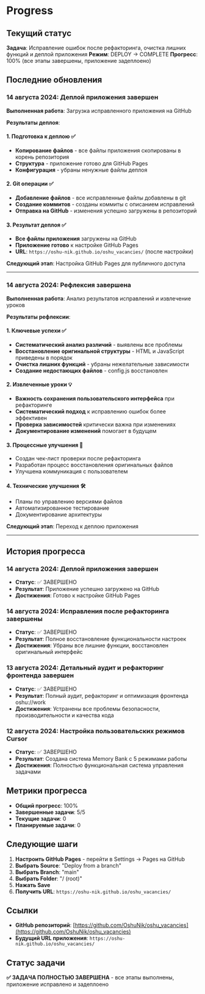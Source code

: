 # Progress

## Текущий статус
**Задача**: Исправление ошибок после рефакторинга, очистка лишних функций и деплой приложения
**Режим**: DEPLOY → COMPLETE
**Прогресс**: 100% (все этапы завершены, приложение задеплоено)

## Последние обновления

### 14 августа 2024: Деплой приложения завершен

**Выполненная работа**: Загрузка исправленного приложения на GitHub

**Результаты деплоя**:

#### 1. Подготовка к деплою ✅
- **Копирование файлов** - все файлы приложения скопированы в корень репозитория
- **Структура** - приложение готово для GitHub Pages
- **Конфигурация** - убраны ненужные файлы деплоя

#### 2. Git операции ✅
- **Добавление файлов** - все исправленные файлы добавлены в git
- **Создание коммитов** - созданы коммиты с описанием исправлений
- **Отправка на GitHub** - изменения успешно загружены в репозиторий

#### 3. Результат деплоя ✅
- **Все файлы приложения** загружены на GitHub
- **Приложение готово** к настройке GitHub Pages
- **URL**: `https://oshu-nik.github.io/oshu_vacancies/` (после настройки)

**Следующий этап**: Настройка GitHub Pages для публичного доступа

---

### 14 августа 2024: Рефлексия завершена

**Выполненная работа**: Анализ результатов исправлений и извлечение уроков

**Результаты рефлексии**:

#### 1. Ключевые успехи ✅
- **Систематический анализ различий** - выявлены все проблемы
- **Восстановление оригинальной структуры** - HTML и JavaScript приведены в порядок
- **Очистка лишних функций** - убраны нежелательные зависимости
- **Создание недостающих файлов** - config.js восстановлен

#### 2. Извлеченные уроки 💡
- **Важность сохранения пользовательского интерфейса** при рефакторинге
- **Систематический подход** к исправлению ошибок более эффективен
- **Проверка зависимостей** критически важна при изменениях
- **Документирование изменений** помогает в будущем

#### 3. Процессные улучшения 🔧
- Создан чек-лист проверки после рефакторинга
- Разработан процесс восстановления оригинальных файлов
- Улучшена коммуникация с пользователем

#### 4. Технические улучшения 🛠️
- Планы по управлению версиями файлов
- Автоматизированное тестирование
- Документирование архитектуры

**Следующий этап**: Переход к деплою приложения

---

## История прогресса

### 14 августа 2024: Деплой приложения завершен
- **Статус**: ✅ ЗАВЕРШЕНО
- **Результат**: Приложение успешно загружено на GitHub
- **Достижения**: Готово к настройке GitHub Pages

### 14 августа 2024: Исправления после рефакторинга завершены
- **Статус**: ✅ ЗАВЕРШЕНО
- **Результат**: Полное восстановление функциональности настроек
- **Достижения**: Убраны все лишние функции, восстановлен оригинальный интерфейс

### 13 августа 2024: Детальный аудит и рефакторинг фронтенда завершен
- **Статус**: ✅ ЗАВЕРШЕНО
- **Результат**: Полный аудит, рефакторинг и оптимизация фронтенда oshu://work
- **Достижения**: Устранены все проблемы безопасности, производительности и качества кода

### 12 августа 2024: Настройка пользовательских режимов Cursor
- **Статус**: ✅ ЗАВЕРШЕНО  
- **Результат**: Создана система Memory Bank с 5 режимами работы
- **Достижения**: Полностью функциональная система управления задачами

## Метрики прогресса

- **Общий прогресс**: 100%
- **Завершенные задачи**: 5/5
- **Текущие задачи**: 0
- **Планируемые задачи**: 0

## Следующие шаги

1. **Настроить GitHub Pages** - перейти в Settings → Pages на GitHub
2. **Выбрать Source**: "Deploy from a branch"
3. **Выбрать Branch**: "main"
4. **Выбрать Folder**: "/ (root)"
5. **Нажать Save**
6. **Получить URL**: `https://oshu-nik.github.io/oshu_vacancies/`

## Ссылки

- **GitHub репозиторий**: [https://github.com/OshuNik/oshu_vacancies](https://github.com/OshuNik/oshu_vacancies)
- **Будущий URL приложения**: `https://oshu-nik.github.io/oshu_vacancies/`

## Статус задачи

**✅ ЗАДАЧА ПОЛНОСТЬЮ ЗАВЕРШЕНА** - все этапы выполнены, приложение исправлено и задеплоено
